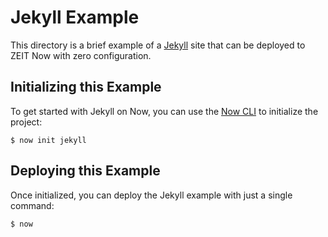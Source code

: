 # Jekyll Example

This directory is a brief example of a [Jekyll](https://jekyllrb.com/) site that can be deployed to ZEIT Now with zero configuration.

## Initializing this Example

To get started with Jekyll on Now, you can use the [Now CLI](https://zeit.co/download) to initialize the project:

```shell
$ now init jekyll
```

## Deploying this Example

Once initialized, you can deploy the Jekyll example with just a single command:

```shell
$ now
```

